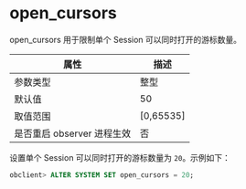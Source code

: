 open_cursors 
=================================

open_cursors 用于限制单个 Session 可以同时打开的游标数量。


|        属性        |     描述      |
|------------------|-------------|
| 参数类型             | 整型          |
| 默认值              | 50          |
| 取值范围             | \[0,65535\] |
| 是否重启 observer 进程生效 | 否           |

设置单个 Session 可以同时打开的游标数量为 `20`。示例如下：
```sql
obclient> ALTER SYSTEM SET open_cursors = 20;
```

